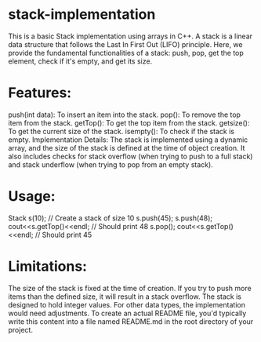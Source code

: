 # stack-implementation

This is a basic Stack implementation using arrays in C++. A stack is a linear data structure that follows the Last In First Out (LIFO) principle. Here, we provide the fundamental functionalities of a stack: push, pop, get the top element, check if it's empty, and get its size.

# Features:
push(int data): To insert an item into the stack.
pop(): To remove the top item from the stack.
getTop(): To get the top item from the stack.
getsize(): To get the current size of the stack.
isempty(): To check if the stack is empty.
Implementation Details:
The stack is implemented using a dynamic array, and the size of the stack is defined at the time of object creation. It also includes checks for stack overflow (when trying to push to a full stack) and stack underflow (when trying to pop from an empty stack).

# Usage:

Stack s(10); // Create a stack of size 10
s.push(45);
s.push(48);
cout<<s.getTop()<<endl;  // Should print 48
s.pop();
cout<<s.getTop()<<endl;  // Should print 45
# Limitations:
The size of the stack is fixed at the time of creation. If you try to push more items than the defined size, it will result in a stack overflow.
The stack is designed to hold integer values. For other data types, the implementation would need adjustments.
To create an actual README file, you'd typically write this content into a file named README.md in the root directory of your project.
